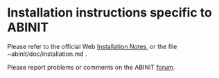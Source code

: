 # Installation instructions specific to ABINIT

Please refer to the official Web [Installation Notes](https://docs.abinit.org/installation),
or the file ~abinit/doc/installation.md .

Please report problems or comments on the ABINIT [forum](https://forum.abinit.org).


